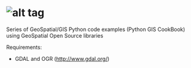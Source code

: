 ![alt tag](https://github.com/MBoustani/Geothon/blob/master/logo.png)
======

Series of GeoSpatial/GIS Python code examples (Python GIS CookBook) using GeoSpatial Open Source libraries
 
 Requirements:
 - GDAL and OGR (http://www.gdal.org/)
